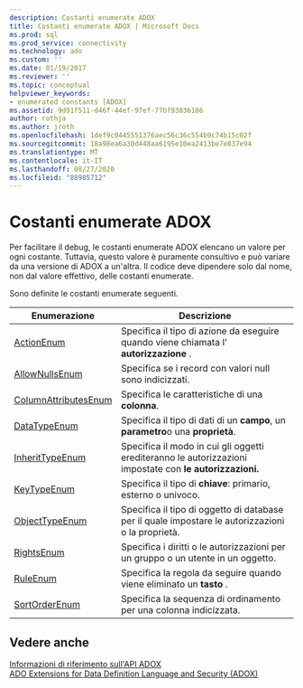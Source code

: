 ```yaml
---
description: Costanti enumerate ADOX
title: Costanti enumerate ADOX | Microsoft Docs
ms.prod: sql
ms.prod_service: connectivity
ms.technology: ado
ms.custom: ''
ms.date: 01/19/2017
ms.reviewer: ''
ms.topic: conceptual
helpviewer_keywords:
- enumerated constants [ADOX]
ms.assetid: 9d91f511-d46f-44ef-97ef-77bf93836186
author: rothja
ms.author: jroth
ms.openlocfilehash: 1def9c0445551376aec56c36c554b9c74b15c02f
ms.sourcegitcommit: 18a98ea6a30d448aa6195e10ea2413be7e837e94
ms.translationtype: MT
ms.contentlocale: it-IT
ms.lasthandoff: 08/27/2020
ms.locfileid: "88985712"
---
```

# <a name="adox-enumerated-constants"></a>Costanti enumerate ADOX
Per facilitare il debug, le costanti enumerate ADOX elencano un valore per ogni costante. Tuttavia, questo valore è puramente consultivo e può variare da una versione di ADOX a un'altra. Il codice deve dipendere solo dal nome, non dal valore effettivo, delle costanti enumerate.  
  
 Sono definite le costanti enumerate seguenti.  
  
|Enumerazione|Descrizione|  
|-----------------|-----------------|  
|[ActionEnum](./actionenum.md)|Specifica il tipo di azione da eseguire quando viene chiamata l' **autorizzazione** .|  
|[AllowNullsEnum](./allownullsenum.md)|Specifica se i record con valori null sono indicizzati.|  
|[ColumnAttributesEnum](./columnattributesenum.md)|Specifica le caratteristiche di una **colonna**.|  
|[DataTypeEnum](../ado-api/datatypeenum.md)|Specifica il tipo di dati di un **campo**, un **parametro**o una **proprietà**.|  
|[InheritTypeEnum](./inherittypeenum.md)|Specifica il modo in cui gli oggetti erediteranno le autorizzazioni impostate con **le autorizzazioni.**|  
|[KeyTypeEnum](./keytypeenum.md)|Specifica il tipo di **chiave**: primario, esterno o univoco.|  
|[ObjectTypeEnum](./objecttypeenum.md)|Specifica il tipo di oggetto di database per il quale impostare le autorizzazioni o la proprietà.|  
|[RightsEnum](./rightsenum.md)|Specifica i diritti o le autorizzazioni per un gruppo o un utente in un oggetto.|  
|[RuleEnum](./ruleenum.md)|Specifica la regola da seguire quando viene eliminato un **tasto** .|  
|[SortOrderEnum](./sortorderenum.md)|Specifica la sequenza di ordinamento per una colonna indicizzata.|  
  
## <a name="see-also"></a>Vedere anche  
 [Informazioni di riferimento sull'API ADOX](./adox-object-model.md?view=sql-server-ver15)   
 [ADO Extensions for Data Definition Language and Security (ADOX)](../../guide/extensions/ado-extensions-for-data-definition-language-and-security-adox.md)